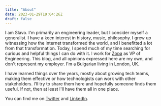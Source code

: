 ```yaml
---
title: "About"
date: 2023-01-29T19:04:26Z
draft: false
---
```


I am Slavo. I'm primarily an engineering leader, but I consider myself a generalist. I have a keen interest in history, music, philosophy. I grew up witnessing how the internet transformed the world, and I benefitted a lot from that transformation. Today, I spend much of my time searching for curious and helpful things I can do with it. I work for [Zopa](https://www.zopa.com) as VP of Engineering. This blog, and all opinions expressed here are my own, and don't represent my employer. I'm a Bulgarian living in London, UK.

I have learned things over the years, mostly about growing tech teams, making them effective or how technologists can work with other stakeholders. I'll try to share them here and hopefully someone finds them useful. If not, then at least I'll have them all in one place.

You can find me on [Twitter](https://twitter.com/slavoingilizov) and [LinkedIn](https://www.linkedin.com/in/slavoingilizov/).